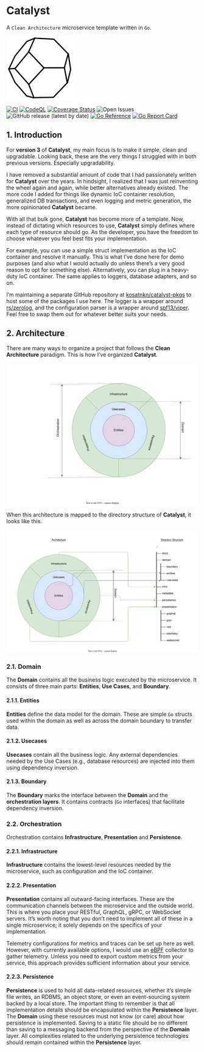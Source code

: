 # Catalyst
A `Clean Architecture` microservice template written in `Go`.

![catalyst_logo](./docs/img/catalyst_logo_alt.svg)

[![CI](https://github.com/kosatnkn/catalyst/actions/workflows/ci.yml/badge.svg)](https://github.com/kosatnkn/catalyst/actions/workflows/ci.yml)
[![CodeQL](https://github.com/kosatnkn/catalyst/actions/workflows/codeql-analysis.yml/badge.svg)](https://github.com/kosatnkn/catalyst/actions/workflows/codeql-analysis.yml)
[![Coverage Status](https://coveralls.io/repos/github/kosatnkn/catalyst/badge.svg?branch=master)](https://coveralls.io/github/kosatnkn/catalyst?branch=master)
![Open Issues](https://img.shields.io/github/issues/kosatnkn/catalyst)
![GitHub release (latest by date)](https://img.shields.io/github/v/release/kosatnkn/catalyst)
[![Go Reference](https://pkg.go.dev/badge/github.com/kosatnkn/catalyst/v3.svg)](https://pkg.go.dev/github.com/kosatnkn/catalyst/v3)
[![Go Report Card](https://goreportcard.com/badge/github.com/kosatnkn/catalyst)](https://goreportcard.com/report/github.com/kosatnkn/catalyst)

## 1. Introduction

For **version 3** of **Catalyst**, my main focus is to make it simple, clean and upgradable. Looking back, these are the very things I struggled with in both previous versions. Especially upgradability.

I have removed a substantial amount of code that I had passionately written for **Catalyst** over the years. In hindsight, I realized that I was just reinventing the wheel again and again, while better alternatives already existed. The more code I added for things like dynamic IoC container resolution, generalized DB transactions, and even logging and metric generation, the more opinionated **Catalyst** became.

With all that bulk gone, **Catalyst** has become more of a template. Now, instead of dictating which resources to use, **Catalyst** simply defines where each type of resource should go. As the developer, you have the freedom to choose whatever you feel best fits your implementation.

For example, you can use a simple struct implementation as the IoC container and resolve it manually. This is what I’ve done here for demo purposes (and also what I would actually do unless there’s a very good reason to opt for something else). Alternatively, you can plug in a heavy-duty IoC container. The same applies to loggers, database adapters, and so on.

I’m maintaining a separate GitHub repository at [kosatnkn/catalyst-pkgs](https://github.com/kosatnkn/catalyst-pkgs) to host some of the packages I use here. The logger is a wrapper around [rs/zerolog](https://github.com/rs/zerolog), and the configuration parser is a wrapper around [spf13/viper](https://github.com/spf13/viper). Feel free to swap them out for whatever better suits your needs.

## 2. Architecture

There are many ways to organize a project that follows the **Clean Architecture** paradigm. This is how I’ve organized **Catalyst**.

![Clean Architecture](./docs/img/clean_arch.drawio.svg)

When this architecture is mapped to the directory structure of **Catalyst**, it looks like this.

![Clean Architecture Dir Mapping](./docs/img/clean_arch_dir_mapping.drawio.svg)

### 2.1. Domain
The **Domain** contains all the business logic executed by the microservice. It consists of three main parts: **Entities**, **Use Cases**, and **Boundary**.

#### 2.1.1. Entities
**Entities** define the data model for the domain. These are simple `Go` structs used within the domain as well as across the domain boundary to transfer data.

#### 2.1.2. Usecases
**Usecases** contain all the business logic. Any external dependencies needed by the Use Cases (e.g., database resources) are injected into them using dependency inversion.

#### 2.1.3. Boundary
The **Boundary** marks the interface between the **Domain** and the **orchestration layers**. It contains contracts (`Go` interfaces) that facilitate dependency inversion.

### 2.2. Orchestration
Orchestration contains **Infrastructure**, **Presentation** and **Persistence**.

#### 2.2.1. Infrastructure
**Infrastructure** contains the lowest-level resources needed by the microservice, such as configuration and the IoC container.

#### 2.2.2. Presentation
**Presentation** contains all outward-facing interfaces. These are the communication channels between the microservice and the outside world. This is where you place your RESTful, GraphQL, gRPC, or WebSocket servers. It’s worth noting that you don’t need to implement all of these in a single microservice; it solely depends on the specifics of your implementation.

Telemetry configurations for metrics and traces can be set up here as well. However, with currently available options, I would use an [eBPF](https://ebpf.io/) collector to gather telemetry. Unless you need to export custom metrics from your service, this approach provides sufficient information about your service.

#### 2.2.3. Persistence
**Persistence** is used to hold all data-related resources, whether it’s simple file writes, an RDBMS, an object store, or even an event-sourcing system backed by a local store. The important thing to remember is that all implementation details should be encapsulated within the **Persistence** layer. The **Domain** using these resources must not know (or care) about how persistence is implemented. Saving to a static file should be no different than saving to a messaging backend from the perspective of the **Domain** layer. All complexities related to the underlying persistence technologies should remain contained within the **Persistence** layer.
